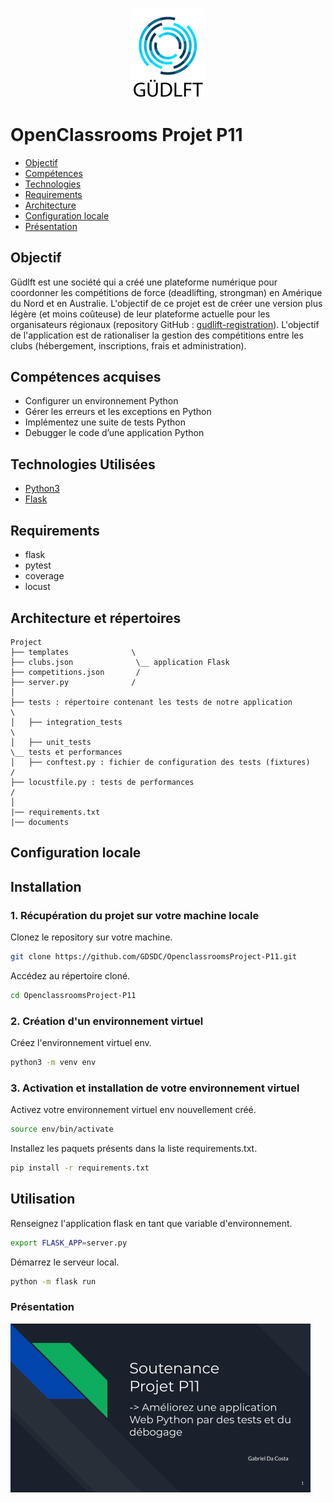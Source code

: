 <h3 align="center">
    <img alt="Logo" title="#logo" width="118px" src="/assets/16007798203635_P9.png">
    <br>
</h3>


# OpenClassrooms Projet P11

- [Objectif](#obj)
- [Compétences](#competences)
- [Technologies](#techs)
- [Requirements](#reqs)
- [Architecture](#architecture)
- [Configuration locale](#localconfig)
- [Présentation](#presentation)

<a id="obj"></a>
## Objectif

Güdlft est une société qui a créé une plateforme numérique pour coordonner les compétitions de force (deadlifting, strongman) en Amérique du Nord et en Australie. L'objectif de ce projet est de créer une version plus légère (et moins coûteuse) de leur plateforme actuelle pour les organisateurs régionaux (repository GitHub : [gudlift-registration](https://github.com/OpenClassrooms-Student-Center/Python_Testing)). L'objectif de l'application est de rationaliser la gestion des compétitions entre les clubs (hébergement, inscriptions, frais et administration).

<a id="competences"></a>
## Compétences acquises
- Configurer un environnement Python
- Gérer les erreurs et les exceptions en Python
- Implémentez une suite de tests Python
- Debugger le code d’une application Python

<a id="techs"></a>
## Technologies Utilisées
- [Python3](https://www.python.org/)
- [Flask](https://flask.palletsprojects.com/)

<a id="reqs"></a>
## Requirements
- flask
- pytest
- coverage
- locust

<a id="architecture"></a>
## Architecture et répertoires
```
Project
├── templates              \
├── clubs.json              \__ application Flask
├── competitions.json       /
├── server.py              /
│
├── tests : répertoire contenant les tests de notre application         \
│   ├── integration_tests                                                \
│   ├── unit_tests                                                        \__ tests et performances
│   ├── conftest.py : fichier de configuration des tests (fixtures)       /
├── locustfile.py : tests de performances                                /
│
|── requirements.txt
|── documents
```

<a id="localconfig"></a>
## Configuration locale
## Installation

### 1. Récupération du projet sur votre machine locale

Clonez le repository sur votre machine.

```bash
git clone https://github.com/GDSDC/OpenclassroomsProject-P11.git
```

Accédez au répertoire cloné.
```bash
cd OpenclassroomsProject-P11
```

### 2. Création d'un environnement virtuel 
Créez l'environnement virtuel env.
```bash
python3 -m venv env
```

### 3. Activation et installation de votre environnement virtuel 

Activez votre environnement virtuel env nouvellement créé.
```bash
source env/bin/activate
```

Installez les paquets présents dans la liste requirements.txt.
```bash
pip install -r requirements.txt
```

## Utilisation

Renseignez l'application flask en tant que variable d'environnement.
```bash
export FLASK_APP=server.py
```
Démarrez le serveur local.
```bash
python -m flask run
```


<a id="presentation"></a>
### Présentation

[<img alt="presentation" width="480px" src="/assets/presentation.png">](https://docs.google.com/presentation/d/e/2PACX-1vSlazmtFTBkbbzs9-3_QCV4yDbV1pOk_sl8MkRX5JzWPfa1szjHkOkB92EoJT-JzfEIn66POXN_XbGo/pub?start=true&loop=false&delayms=5000)